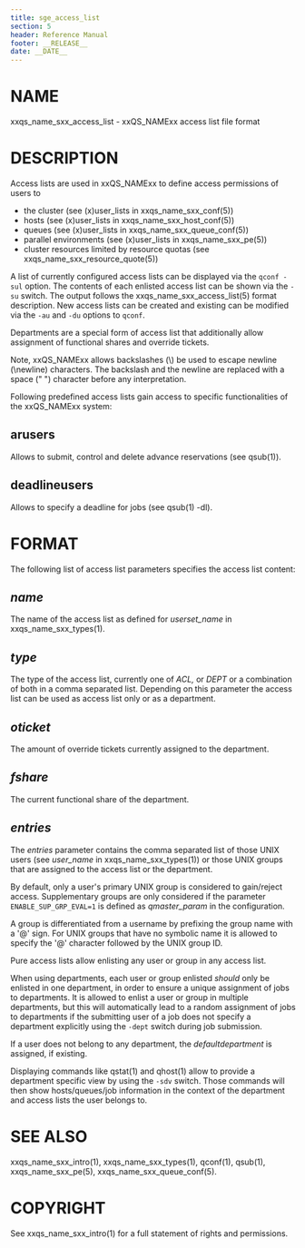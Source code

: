 ```yaml
---
title: sge_access_list
section: 5
header: Reference Manual
footer: __RELEASE__
date: __DATE__
---
```


# NAME

xxqs_name_sxx_access_list - xxQS_NAMExx access list file format

# DESCRIPTION

Access lists are used in xxQS_NAMExx to define access permissions of users to

* the cluster (see (x)user_lists in xxqs_name_sxx_conf(5))
* hosts (see (x)user_lists in xxqs_name_sxx_host_conf(5))
* queues (see (x)user_lists in xxqs_name_sxx_queue_conf(5))
* parallel environments (see (x)user_lists in xxqs_name_sxx_pe(5))
* cluster resources limited by resource quotas (see xxqs_name_sxx_resource_quote(5))

A list of currently configured access lists can be displayed via the `qconf -sul` option. The contents of each
enlisted access list can be shown via the `-su` switch. The output follows the xxqs_name_sxx_access_list(5) format
description. New access lists can be created and existing can be modified via the `-au` and `-du` options
to `qconf`.

Departments are a special form of access list that additionally allow assignment of 
functional shares and override tickets.

Note, xxQS_NAMExx allows backslashes (\\) be used to escape newline (\\newline) characters. The backslash and the 
newline are replaced with a space (" ") character before any interpretation.

Following predefined access lists gain access to specific functionalities of the xxQS_NAMExx system:

## arusers

Allows to submit, control and delete advance reservations (see qsub(1)).

## deadlineusers

Allows to specify a deadline for jobs (see qsub(1) -dl).

# FORMAT

The following list of access list parameters specifies the access list content:

## *name*

The name of the access list as defined for *userset_name* in xxqs_name_sxx_types(1).

## *type*

The type of the access list, currently one of *ACL,* or *DEPT* or a combination of both in a comma separated list. 
Depending on this parameter the access list can be used as access list only or as a department.

## *oticket*

The amount of override tickets currently assigned to the department.

## *fshare*

The current functional share of the department.

## *entries*

The *entries* parameter contains the comma separated list of those UNIX users (see *user_name* in 
xxqs_name_sxx_types(1)) or those UNIX groups that are assigned to the access list or the department. 

By default, only a user's primary UNIX group is considered to gain/reject access. Supplementary groups are only 
considered if the parameter `ENABLE_SUP_GRP_EVAL=1` is defined as *qmaster_param* in the configuration. 

A group is differentiated from a username by prefixing the group name with a '@' sign. For UNIX groups that have no 
symbolic name it is allowed to specify the '@' character followed by the UNIX group ID.

Pure access lists allow enlisting any user or group in any access list.

When using departments, each user or group enlisted *should* only be enlisted in one department, in order to ensure a 
unique assignment of jobs to departments. It is allowed to enlist a user or group in multiple departments, but
this will automatically lead to a random assignment of jobs to departments if the submitting user of a job does not
specify a department explicitly using the `-dept` switch during job submission.

If a user does not belong to any department, the *defaultdepartment* is assigned, if existing.

Displaying commands like qstat(1) and qhost(1) allow to provide a department specific view by using the `-sdv` switch.
Those commands will then show hosts/queues/job information in the context of the department and access lists the user 
belongs to. 

# SEE ALSO

xxqs_name_sxx_intro(1), xxqs_name_sxx_types(1), qconf(1), qsub(1), xxqs_name_sxx_pe(5), xxqs_name_sxx_queue_conf(5).

# COPYRIGHT

See xxqs_name_sxx_intro(1) for a full statement of rights and permissions.
